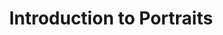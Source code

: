 ---
title: Introduction to Portraits
slides:
  - title: Introduction to Portraits
    content_markdown: '# Introduction to Portraits'
    background_color: '#a3e297'
    background_image:
    background_size: cover
  - title: Portrait/ Self Portrait
    content_markdown: >-
      Portrait: A painting, drawing, photograph, engraving, or sculpture of a
      person, especially one depicting only the face or head and shoulders. A
      broader definition of portraits can include things like animals or groups
      of people.&nbsp;


      Self-portrait: A portrait of an artist produced or created by that
      artist.&nbsp;


      &nbsp;
    background_color: '#a3e297'
    background_image:
    background_size: cover
  - title:
    content_markdown:
    background_color: '#a3e297'
    background_image:
    background_size: cover
  - title:
    content_markdown:
    background_color: '#a3e297'
    background_image:
    background_size: cover
  - title:
    content_markdown:
    background_color: '#a3e297'
    background_image:
    background_size: cover
  - title:
    content_markdown:
    background_color: '#a3e297'
    background_image:
    background_size: cover
  - title:
    content_markdown:
    background_color: '#a3e297'
    background_image:
    background_size: cover
  - title:
    content_markdown:
    background_color: '#a3e297'
    background_image:
    background_size: cover
  - title:
    content_markdown:
    background_color: '#a3e297'
    background_image:
    background_size: cover
  - title:
    content_markdown:
    background_color: '#a3e297'
    background_image:
    background_size: cover
  - title:
    content_markdown:
    background_color: '#a3e297'
    background_image:
    background_size: cover
tags:
---